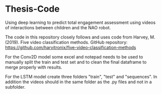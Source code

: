 # Thesis-Code
Using deep learning to predict total engagement assessment using videos of interactions between children and the NAO robot. 

The code in this repository closely follows and uses code from Harvey, M. (2019). Five video classification methods. GitHub repository:
https://github.com/harvitronix/five-video-classification-methods

For the Conv2D model some excel and notepad needs to be used to manually split the train and test set and to clean the final dataframe to merge properly with results.

For the LSTM model create three folders "train", "test" and "sequences". In addition the videos should in the same folder as the .py files and not in a subfolder.

